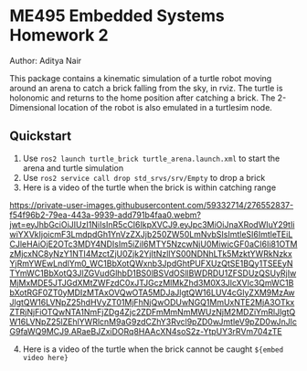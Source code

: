 # ME495 Embedded Systems Homework 2
Author: Aditya Nair

This package contains a kinematic simulation of a turtle robot moving around an arena to catch a brick falling from the sky, in rviz. The turtle is holonomic and returns to the home position after catching a brick. The 2-Dimensional location of the robot is also emulated in a turtlesim node.

## Quickstart
1. Use `ros2 launch turtle_brick turtle_arena.launch.xml` to start the arena and turtle simulation
2. Use `ros2 service call drop std_srvs/srv/Empty` to drop a brick
3. Here is a video of the turtle when the brick is within catching range

https://private-user-images.githubusercontent.com/59332714/276552837-f54f96b2-79ea-443a-9939-add791b4faa0.webm?jwt=eyJhbGciOiJIUzI1NiIsInR5cCI6IkpXVCJ9.eyJpc3MiOiJnaXRodWIuY29tIiwiYXVkIjoicmF3LmdpdGh1YnVzZXJjb250ZW50LmNvbSIsImtleSI6ImtleTEiLCJleHAiOjE2OTc3MDY4NDIsIm5iZiI6MTY5NzcwNjU0MiwicGF0aCI6Ii81OTMzMjcxNC8yNzY1NTI4MzctZjU0Zjk2YjItNzllYS00NDNhLTk5MzktYWRkNzkxYjRmYWEwLndlYm0_WC1BbXotQWxnb3JpdGhtPUFXUzQtSE1BQy1TSEEyNTYmWC1BbXotQ3JlZGVudGlhbD1BS0lBSVdOSllBWDRDU1ZFSDUzQSUyRjIwMjMxMDE5JTJGdXMtZWFzdC0xJTJGczMlMkZhd3M0X3JlcXVlc3QmWC1BbXotRGF0ZT0yMDIzMTAxOVQwOTA5MDJaJlgtQW16LUV4cGlyZXM9MzAwJlgtQW16LVNpZ25hdHVyZT01MjFhNjQwODUwNGQ1MmUxNTE2MjA3OTkxZTRjNjFiOTQwNTA1NmFjZDg4Zjc2ZDFmMmNmMWUzNjM2MDZiYmRlJlgtQW16LVNpZ25lZEhlYWRlcnM9aG9zdCZhY3Rvcl9pZD0wJmtleV9pZD0wJnJlcG9faWQ9MCJ9.ARaeBJZxiDORq8HAAcXN4soS2z-YtpUY3rRVm704zTE

4. Here is a video of the turtle when the brick cannot be caught
   `${embed video here}`
